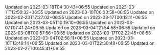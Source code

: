
Updated on 2023-03-18T04:30:43+06:55
Updated on 2023-03-11T12:50:32+06:55
Updated on 2023-03-10T06:33:58+06:55
Updated on 2023-02-23T17:27:02+06:55
Updated on 2023-03-17T00:13:11+06:55
Updated on 2023-03-05T10:19:10+06:55
Updated on 2023-03-07T07:41:24+06:55
Updated on 2023-03-04T21:54:58+06:55
Updated on 2023-03-08T00:57:56+06:55
Updated on 2023-03-17T02:22:45+06:55
Updated on 2023-03-04T02:56:11+06:55
Updated on 2023-03-10T13:49:14+06:55
Updated on 2023-03-01T22:30:48+06:55
Updated on 2023-02-27T00:45:41+06:55